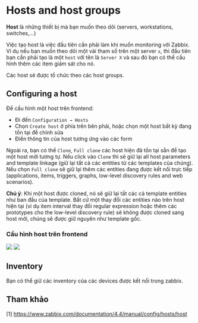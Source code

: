 # Hosts and host groups

**Host** là những thiết bị mà bạn muốn theo dõi (servers, workstations, switches,...)

Việc tạo host là việc đầu tiên cần phải làm khi muốn monitoring với Zabbix. Ví dụ nếu bạn muốn theo dõi một vài tham số trên một server `x`, thì đầu tiên bạn cần phải tạo là một `host` với tên là `Server X` và sau đó bạn có thể cấu hình thêm các item giám sát cho nó.

Các host sẽ được tổ chức theo các host groups.

## Configuring a host

Để cấu hình một host trên frontend:

* Đi đến `Configuration → Hosts`
* Chọn `Create host` ở phía trên bên phải, hoặc chọn một host bất kỳ đang tồn tại để chỉnh sửa
* Điền thông tin của host tương ứng vào các form

Ngoài ra, bạn có thể `Clone`, `Full clone` các host hiện đã tồn tại sẵn để tạo một host mới tương tự. Nếu click vào `Clone` thì sẽ giữ lại  all host parameters and template linkage (giữ lại tất cả các entities từ các templates của chúng). Nếu chọn `Full clone` sẽ giữ lại thêm các entities đang được kết nối trực tiếp (applications, items, triggers, graphs, low-level discovery rules and web scenarios).

**Chú ý**: Khi một host được cloned, nó sẽ giữ lại tất các cả template entities như ban đầu của template. Bất cứ một thay đổi các entities nào trên host hiện tại (ví dụ item interval thay đổi regular expression hoặc thêm các prototypes cho the low-level discovery rule) sẽ không được cloned sang host mới, chúng sẽ được giữ nguyên như template gốc.

### Cấu hình host trên frontend

<img src="../img/58.png">

<img src="../img/59.png">

## Inventory

Bạn có thể giữ các inventory của các devices được kết nối trong zabbix.





## Tham khảo

[1] https://www.zabbix.com/documentation/4.4/manual/config/hosts/host

